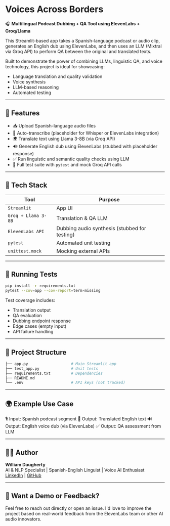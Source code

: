 # Voices Across Borders

🎧 **Multilingual Podcast Dubbing + QA Tool using ElevenLabs + Groq/Llama**

This Streamlit-based app takes a Spanish-language podcast or audio clip, generates an English dub using ElevenLabs, and then uses an LLM (Mixtral via Groq API) to perform QA between the original and translated texts.

Built to demonstrate the power of combining LLMs, linguistic QA, and voice technology, this project is ideal for showcasing:
- Language translation and quality validation
- Voice synthesis
- LLM-based reasoning
- Automated testing

---

## 🚀 Features

- 📥 Upload Spanish-language audio files
- 📝 Auto-transcribe (placeholder for Whisper or ElevenLabs integration)
- 🌍 Translate text using Llama 3-8B (via Groq API)
- 🔊 Generate English dub using ElevenLabs (stubbed with placeholder response)
- ✅ Run linguistic and semantic quality checks using LLM
- 🧪 Full test suite with `pytest` and mock Groq API calls

---

## 🧠 Tech Stack

| Tool | Purpose |
|------|---------|
| `Streamlit` | App UI |
| `Groq + Llama 3-8B` | Translation & QA LLM |
| `ElevenLabs API` | Dubbing audio synthesis (stubbed for testing) |
| `pytest` | Automated unit testing |
| `unittest.mock` | Mocking external APIs |

---

## 🧪 Running Tests

```bash
pip install -r requirements.txt
pytest --cov=app --cov-report=term-missing
```

Test coverage includes:
- Translation output
- QA evaluation
- Dubbing endpoint response
- Edge cases (empty input)
- API failure handling

---

## 📂 Project Structure

```bash
├── app.py                   # Main Streamlit app
├── test_app.py              # Unit tests
├── requirements.txt         # Dependencies
├── README.md
└── .env                     # API keys (not tracked)
```

---

## 🌍 Example Use Case

🎙️ Input: Spanish podcast segment
🧠 Output: Translated English text
🔊 Output: English voice dub (via ElevenLabs)
✅ Output: QA assessment from LLM

---

## 🧑‍💻 Author
**William Daugherty**  
AI & NLP Specialist | Spanish-English Linguist | Voice AI Enthusiast  
[LinkedIn](https://linkedin.com/in/williamthetranslator) | [GitHub](https://github.com/willdata0101)

---

## 📩 Want a Demo or Feedback?
Feel free to reach out directly or open an issue. I'd love to improve the project based on real-world feedback from the ElevenLabs team or other AI audio innovators.

